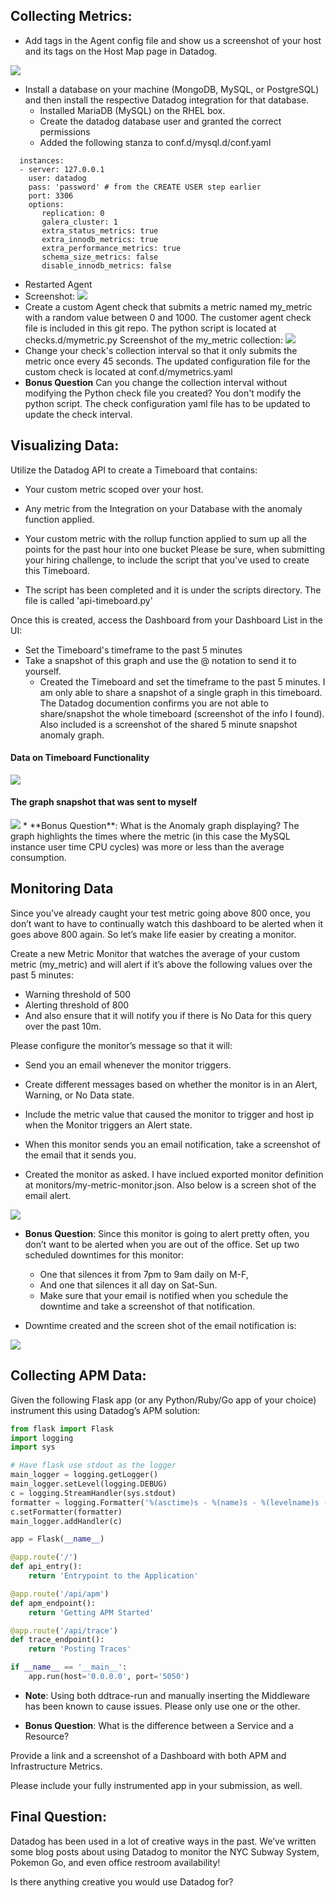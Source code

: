 ## Collecting Metrics:

* Add tags in the Agent config file and show us a screenshot of your host and its tags on the Host Map page in Datadog.
<img src=screenshots/screenshot1.png>

* Install a database on your machine (MongoDB, MySQL, or PostgreSQL) and then install the respective Datadog integration for that database. 
  * Installed MariaDB (MySQL) on the RHEL box.
  * Create the datadog database user and granted the correct permissions
  * Added the following stanza to conf.d/mysql.d/conf.yaml
```
  instances:
  - server: 127.0.0.1
    user: datadog
    pass: 'password' # from the CREATE USER step earlier
    port: 3306
    options:
       replication: 0
       galera_cluster: 1
       extra_status_metrics: true
       extra_innodb_metrics: true
       extra_performance_metrics: true
       schema_size_metrics: false
       disable_innodb_metrics: false
```
  * Restarted Agent
  * Screenshot:
    <img src=screenshots/screenshot2.png>
* Create a custom Agent check that submits a metric named my_metric with a random value between 0 and 1000.
  The customer agent check file is included in this git repo.  The python script is located at checks.d/mymetric.py 
  Screenshot of the my_metric collection:
  <img src=screenshots/screenshot3.png>
* Change your check's collection interval so that it only submits the metric once every 45 seconds.
  The updated configuration file for the custom check is located at conf.d/mymetrics.yaml 
* **Bonus Question** Can you change the collection interval without modifying the Python check file you created?
  You don't modify the python script.  The check configuration yaml file has to be updated to update the check interval.

## Visualizing Data:

Utilize the Datadog API to create a Timeboard that contains:

* Your custom metric scoped over your host.
* Any metric from the Integration on your Database with the anomaly function applied.
* Your custom metric with the rollup function applied to sum up all the points for the past hour into one bucket
Please be sure, when submitting your hiring challenge, to include the script that you've used to create this Timeboard.


* The script has been completed and it is under the scripts directory.  The file is called 'api-timeboard.py'

Once this is created, access the Dashboard from your Dashboard List in the UI:

* Set the Timeboard's timeframe to the past 5 minutes
* Take a snapshot of this graph and use the @ notation to send it to yourself.
  * Created the Timeboard and set the timeframe to the past 5 minutes.  I am only able to share a snapshot of a single graph in this timeboard.   The Datadog documention confirms you are not able to share/snapshot the whole timeboard (screenshot of the info I found).   Also included is a screenshot of the shared 5 minute snapshot anomaly graph.   
#### Data on Timeboard Functionality
<img src=screenshots/timeboarddata.png>

#### The graph snapshot that was sent to myself
<img src=screenshots/last5minutes.png>
* **Bonus Question**: What is the Anomaly graph displaying?
The graph highlights the times where the metric (in this case the MySQL instance user time CPU cycles) was more or less than the average consumption.

## Monitoring Data

Since you’ve already caught your test metric going above 800 once, you don’t want to have to continually watch this dashboard to be alerted when it goes above 800 again. So let’s make life easier by creating a monitor.

Create a new Metric Monitor that watches the average of your custom metric (my_metric) and will alert if it’s above the following values over the past 5 minutes:

* Warning threshold of 500
* Alerting threshold of 800
* And also ensure that it will notify you if there is No Data for this query over the past 10m.

Please configure the monitor’s message so that it will:

* Send you an email whenever the monitor triggers.
* Create different messages based on whether the monitor is in an Alert, Warning, or No Data state.
* Include the metric value that caused the monitor to trigger and host ip when the Monitor triggers an Alert state.
* When this monitor sends you an email notification, take a screenshot of the email that it sends you.

* Created the monitor as asked.  I have inclued exported monitor definition at monitors/my-metric-monitor.json.   Also below is a screen shot of the email alert.
<img src=screenshots/emailalert.png>


* **Bonus Question**: Since this monitor is going to alert pretty often, you don’t want to be alerted when you are out of the office. Set up two scheduled downtimes for this monitor:

  * One that silences it from 7pm to 9am daily on M-F,
  * And one that silences it all day on Sat-Sun.
  * Make sure that your email is notified when you schedule the downtime and take a screenshot of that notification.

* Downtime created and the screen shot of the email notification is:
<img src=screenshots/emailnotificaiton.png>


## Collecting APM Data:

Given the following Flask app (or any Python/Ruby/Go app of your choice) instrument this using Datadog’s APM solution:

```python
from flask import Flask
import logging
import sys

# Have flask use stdout as the logger
main_logger = logging.getLogger()
main_logger.setLevel(logging.DEBUG)
c = logging.StreamHandler(sys.stdout)
formatter = logging.Formatter('%(asctime)s - %(name)s - %(levelname)s - %(message)s')
c.setFormatter(formatter)
main_logger.addHandler(c)

app = Flask(__name__)

@app.route('/')
def api_entry():
    return 'Entrypoint to the Application'

@app.route('/api/apm')
def apm_endpoint():
    return 'Getting APM Started'

@app.route('/api/trace')
def trace_endpoint():
    return 'Posting Traces'

if __name__ == '__main__':
    app.run(host='0.0.0.0', port='5050')
```

* **Note**: Using both ddtrace-run and manually inserting the Middleware has been known to cause issues. Please only use one or the other.

* **Bonus Question**: What is the difference between a Service and a Resource?

Provide a link and a screenshot of a Dashboard with both APM and Infrastructure Metrics.

Please include your fully instrumented app in your submission, as well.

## Final Question:

Datadog has been used in a lot of creative ways in the past. We’ve written some blog posts about using Datadog to monitor the NYC Subway System, Pokemon Go, and even office restroom availability!

Is there anything creative you would use Datadog for?

